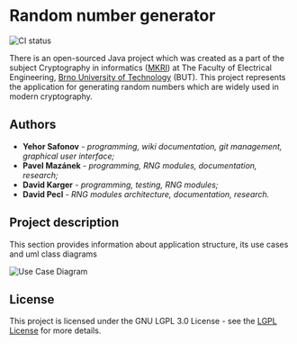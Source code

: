 # Random number generator
![CI status](https://img.shields.io/badge/build-passing-brightgreen.svg)

There is an open-sourced Java project which was created as a part of the subject Cryptography in informatics ([MKRI](https://www.vutbr.cz/en/students/courses/detail/133999)) at The Faculty of Electrical Engineering, [Brno University of Technology](https://www.vutbr.cz/en/) (BUT). This project represents the application for generating random numbers which are widely used in modern cryptography.


## Authors

* **Yehor Safonov** - *programming, wiki documentation, git management, graphical user interface;*
* **Pavel Mazánek** - *programming, RNG modules, documentation, research;*
* **David Karger** - *programming, testing, RNG modules;*
* **David Pecl** - *RNG modules architecture, documentation, research.*

## Project description

This section provides information about application structure, its use cases and uml class diagrams

![Use Case Diagram](https://github.com/ysafonov/RandomNumberGenerator/tree/master/Diagrams/class-diagram.png)

## License

This project is licensed under the GNU LGPL 3.0 License - see the [LGPL License](https://www.gnu.org/licenses/lgpl-3.0.en.html) for more details.
